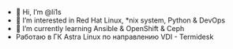 - 👋 Hi, I’m @li1s
- 👀 I’m interested in Red Hat Linux, *nix system, Python & DevOps
- 🌱 I’m currently learning Ansible & OpenShift & Ceph
- Работаю в ГК Astra Linux по направлению VDI - Termidesk 
